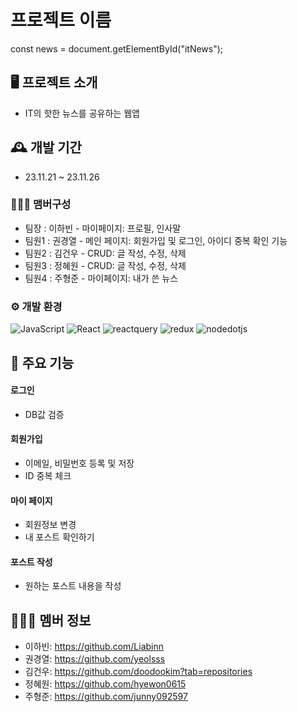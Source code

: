 # 프로젝트 이름

const news = document.getElementById("itNews");

## 🖥️ 프로젝트 소개

- IT의 핫한 뉴스를 공유하는 웹앱

## 🕰️ 개발 기간

- 23.11.21 ~ 23.11.26

### 🧑‍🤝‍🧑 맴버구성

- 팀장 : 이하빈 - 마이페이지: 프로필, 인사말
- 팀원1 : 권경열 - 메인 페이지: 회원가입 및 로그인, 아이디 중복 확인 기능
- 팀원2 : 김건우 - CRUD: 글 작성, 수정, 삭제
- 팀원3 : 정혜원 - CRUD: 글 작성, 수정, 삭제
- 팀원4 : 주형준 - 마이페이지: 내가 쓴 뉴스

### ⚙️ 개발 환경

<img alt="JavaScript" src ="https://img.shields.io/badge/JavaScriipt-F7DF1E.svg?&style=for-the-badge&logo=JavaScript&logoColor=black"/> <img alt="React" src ="https://img.shields.io/badge/react-61DAFB.svg?&style=for-the-badge&logo=React&logoColor=white"/> <img alt="reactquery" src ="https://img.shields.io/badge/reactquery-FF4154.svg?&style=for-the-badge&logo=reactquery&logoColor=white"/> <img alt="redux" src ="https://img.shields.io/badge/redux-764ABC.svg?&style=for-the-badge&logo=redux&logoColor=white"/> <img alt="nodedotjs" src ="https://img.shields.io/badge/nodedotjs-339933.svg?&style=for-the-badge&logo=nodedotjs&logoColor=white"/>

## 📌 주요 기능

#### 로그인

- DB값 검증

#### 회원가입

- 이메일, 비밀번호 등록 및 저장
- ID 중복 체크

#### 마이 페이지

- 회원정보 변경
- 내 포스트 확인하기

#### 포스트 작성

- 원하는 포스트 내용을 작성

## 🧑‍🤝‍🧑 멤버 정보

- 이하빈: https://github.com/Liabinn
- 권경열: https://github.com/yeolsss
- 김건우: https://github.com/doodookim?tab=repositories
- 정혜원: https://github.com/hyewon0615
- 주형준: https://github.com/junny092597
